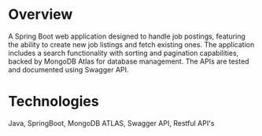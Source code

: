# Overview
A Spring Boot web application designed to handle job postings, featuring the ability to create new job listings and fetch existing ones.
The application includes a search functionality with sorting and pagination capabilities, backed by MongoDB Atlas for database management. 
The APIs are tested and documented using Swagger API.

# Technologies
Java,
SpringBoot,
MongoDB ATLAS,
Swagger API,
Restful API's
